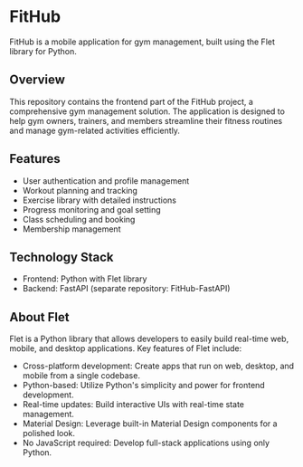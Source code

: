 # FitHub

FitHub is a mobile application for gym management, built using the Flet library for Python.

## Overview

This repository contains the frontend part of the FitHub project, a comprehensive gym management solution. The application is designed to help gym owners, trainers, and members streamline their fitness routines and manage gym-related activities efficiently.

## Features

- User authentication and profile management
- Workout planning and tracking
- Exercise library with detailed instructions
- Progress monitoring and goal setting
- Class scheduling and booking
- Membership management

## Technology Stack

- Frontend: Python with Flet library
- Backend: FastAPI (separate repository: FitHub-FastAPI)

## About Flet

Flet is a Python library that allows developers to easily build real-time web, mobile, and desktop applications. Key features of Flet include:

- Cross-platform development: Create apps that run on web, desktop, and mobile from a single codebase.
- Python-based: Utilize Python's simplicity and power for frontend development.
- Real-time updates: Build interactive UIs with real-time state management.
- Material Design: Leverage built-in Material Design components for a polished look.
- No JavaScript required: Develop full-stack applications using only Python.
